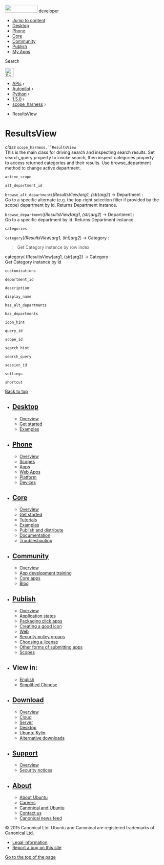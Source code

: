 <a href="https://developer.ubuntu.com/" class="logo-ubuntu"><img src="https://developer.ubuntu.com/assets/sites/ubuntu/latest/u/img/logos/logo-ubuntu-orange.svg" width="106" height="25" /> <span>developer</span></a>

-   [Jump to content](index.html#main-content)
-   [Desktop](https://developer.ubuntu.com/en/desktop/)
-   [Phone](https://developer.ubuntu.com/en/phone/)
-   [Core](https://developer.ubuntu.com/core)
-   [Community](https://developer.ubuntu.com/en/community/)
-   [Publish](https://developer.ubuntu.com/en/publish/)
-   [My Apps](https://myapps.developer.ubuntu.com/)

Search

<img src="https://developer.ubuntu.com/assets/sites/ubuntu/latest/u/img/search-white.svg" alt="Search" height="28" />

-   [APIs](../../../../index.html) ›
-   [Autopilot](../../../index.html) ›
-   [Python](../../index.html) ›
-   [1.5.0](../index.html) ›
-   [scope\_harness](../scope_harness/index.html) ›

<!-- -->

-   ResultsView

ResultsView
===========

 *class* `scope_harness.``ResultsView`<a href="index.html#scope_harness.ResultsView" class="headerlink" title="Permalink to this definition"></a>  
This is the main class for driving search and inspecting search results. Set search\_query property to invoke search, then inspect categories property to access returned categories and their results. Use browse\_department method to change active department.

 `active_scope`<a href="index.html#scope_harness.ResultsView.active_scope" class="headerlink" title="Permalink to this definition"></a>  

 `alt_department_id`<a href="index.html#scope_harness.ResultsView.alt_department_id" class="headerlink" title="Permalink to this definition"></a>  

 `browse_alt_department`(*(ResultsView)arg1*, *(str)arg2*) → Department :<a href="index.html#scope_harness.ResultsView.browse_alt_department" class="headerlink" title="Permalink to this definition"></a>  
Go to a specific alternate (e.g. the top-right selection filter if provided by the scope) department by id. Returns Department instance.

 `browse_department`(*(ResultsView)arg1*, *(str)arg2*) → Department :<a href="index.html#scope_harness.ResultsView.browse_department" class="headerlink" title="Permalink to this definition"></a>  
Go to a specific department by id. Returns Department instance.

 `categories`<a href="index.html#scope_harness.ResultsView.categories" class="headerlink" title="Permalink to this definition"></a>  

 `category`(*(ResultsView)arg1*, *(int)arg2*) → Category :<a href="index.html#scope_harness.ResultsView.category" class="headerlink" title="Permalink to this definition"></a>  
> Get Category instance by row index

category( (ResultsView)arg1, (str)arg2) -&gt; Category :  
Get Category instance by id

 `customizations`<a href="index.html#scope_harness.ResultsView.customizations" class="headerlink" title="Permalink to this definition"></a>  

 `department_id`<a href="index.html#scope_harness.ResultsView.department_id" class="headerlink" title="Permalink to this definition"></a>  

 `description`<a href="index.html#scope_harness.ResultsView.description" class="headerlink" title="Permalink to this definition"></a>  

 `display_name`<a href="index.html#scope_harness.ResultsView.display_name" class="headerlink" title="Permalink to this definition"></a>  

 `has_alt_departments`<a href="index.html#scope_harness.ResultsView.has_alt_departments" class="headerlink" title="Permalink to this definition"></a>  

 `has_departments`<a href="index.html#scope_harness.ResultsView.has_departments" class="headerlink" title="Permalink to this definition"></a>  

 `icon_hint`<a href="index.html#scope_harness.ResultsView.icon_hint" class="headerlink" title="Permalink to this definition"></a>  

 `query_id`<a href="index.html#scope_harness.ResultsView.query_id" class="headerlink" title="Permalink to this definition"></a>  

 `scope_id`<a href="index.html#scope_harness.ResultsView.scope_id" class="headerlink" title="Permalink to this definition"></a>  

 `search_hint`<a href="index.html#scope_harness.ResultsView.search_hint" class="headerlink" title="Permalink to this definition"></a>  

 `search_query`<a href="index.html#scope_harness.ResultsView.search_query" class="headerlink" title="Permalink to this definition"></a>  

 `session_id`<a href="index.html#scope_harness.ResultsView.session_id" class="headerlink" title="Permalink to this definition"></a>  

 `settings`<a href="index.html#scope_harness.ResultsView.settings" class="headerlink" title="Permalink to this definition"></a>  

 `shortcut`<a href="index.html#scope_harness.ResultsView.shortcut" class="headerlink" title="Permalink to this definition"></a>  

[Back to top](index.html#)

-   [Desktop](https://developer.ubuntu.com/en/desktop/)
    ---------------------------------------------------

    -   [Overview](https://developer.ubuntu.com/en/desktop/)
    -   [Get started](http://snapcraft.io/?utm_source=developer.ubuntu.com&utm_medium=devportal&utm_term=snaps%20snapcraft%20desktop&utm_content=menu&utm_campaign=duc_snappers)
    -   [Examples](https://github.com/ubuntu/snappy-playpen)

-   [Phone](https://developer.ubuntu.com/en/phone/)
    -----------------------------------------------

    -   [Overview](https://developer.ubuntu.com/en/phone/)
    -   [Scopes](https://developer.ubuntu.com/en/phone/scopes/)
    -   [Apps](https://developer.ubuntu.com/en/phone/apps/)
    -   [Web Apps](https://developer.ubuntu.com/en/phone/web/)
    -   [Platform](https://developer.ubuntu.com/en/phone/platform/)
    -   [Devices](https://developer.ubuntu.com/en/phone/devices/)

-   [Core](https://developer.ubuntu.com/core)
    -----------------------------------------

    -   [Overview](https://developer.ubuntu.com/core)
    -   [Get started](https://developer.ubuntu.com/core/get-started)
    -   [Tutorials](https://developer.ubuntu.com/core/tutorials)
    -   [Examples](https://developer.ubuntu.com/core/examples)
    -   [Publish and distribute](https://developer.ubuntu.com/core/publish-and-distribute)
    -   [Documentation](https://developer.ubuntu.com/core/documentation)
    -   [Troubleshooting](https://developer.ubuntu.com/core/troubleshooting)

-   [Community](https://developer.ubuntu.com/en/community/)
    -------------------------------------------------------

    -   [Overview](https://developer.ubuntu.com/en/community/)
    -   [App development training](https://developer.ubuntu.com/en/community/training/)
    -   [Core apps](https://developer.ubuntu.com/en/community/core-apps/)
    -   [Blog](https://developer.ubuntu.com/en/community/blog/)

-   [Publish](https://developer.ubuntu.com/en/publish/)
    ---------------------------------------------------

    -   [Overview](https://developer.ubuntu.com/en/publish/)
    -   [Application states](https://developer.ubuntu.com/en/publish/application-states/)
    -   [Packaging click apps](https://developer.ubuntu.com/en/publish/packaging-click-apps/)
    -   [Creating a good icon](https://developer.ubuntu.com/en/publish/creating-a-good-icon/)
    -   [Web](https://developer.ubuntu.com/en/publish/web/)
    -   [Security policy groups](https://developer.ubuntu.com/en/publish/security-policy-groups/)
    -   [Choosing a license](https://developer.ubuntu.com/en/publish/choosing-a-license/)
    -   [Other forms of submitting apps](https://developer.ubuntu.com/en/publish/other-forms-of-submitting-apps/)
    -   [Scopes](https://developer.ubuntu.com/en/publish/scopes/)

-   View in:
    --------

    -   [English](index.html "Change to language: English")
    -   [Simplified Chinese](index.html "Change to language: Simplified Chinese")

-   [Download](http://ubuntu.com/download/)
    ---------------------------------------

    -   [Overview](http://ubuntu.com/download)
    -   [Cloud](http://ubuntu.com/download/cloud)
    -   [Server](http://ubuntu.com/download/server)
    -   [Desktop](http://ubuntu.com/download/desktop)
    -   [Ubuntu Kylin](http://ubuntu.com/download/ubuntu-kylin)
    -   [Alternative downloads](http://ubuntu.com/download/alternative-downloads)

-   [Support](http://ubuntu.com/support/)
    -------------------------------------

    -   [Overview](http://ubuntu.com/support)
    -   [Security notices](http://www.ubuntu.com/usn/)

-   [About](http://ubuntu.com/about/)
    ---------------------------------

    -   [About Ubuntu](http://ubuntu.com/about/about-ubuntu)
    -   [Careers](http://www.canonical.com/careers)
    -   [Canonical and Ubuntu](http://ubuntu.com/about/canonical-and-ubuntu)
    -   [Contact us](http://ubuntu.com/about/contact-us)
    -   [Canonical news feed](http://insights.ubuntu.com/feed/)

© 2015 Canonical Ltd. Ubuntu and Canonical are registered trademarks of Canonical Ltd.

-   [Legal information](http://www.ubuntu.com/legal)
-   [Report a bug on this site](https://bugs.launchpad.net/developer-ubuntu-com/)

<span class="accessibility-aid">[Go to the top of the page](index.html#)</span>
